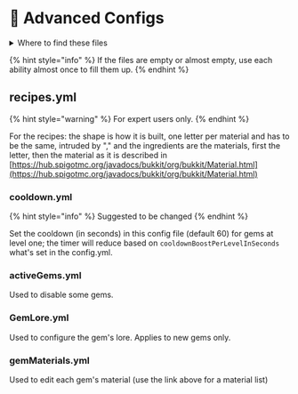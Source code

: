 # 📝 Advanced Configs

<details>

<summary>Where to find these files</summary>

Open your server's file manager and then go to:

`~/plugins/PowerGems/config/`

Open the files using a text editor

_<mark style="color:yellow;">Note: it is the folder</mark>_

</details>

{% hint style="info" %}
If the files are empty or almost empty, use each ability almost once to fill them up.
{% endhint %}

## recipes.yml

{% hint style="warning" %}
For expert users only.
{% endhint %}

For the recipes: the shape is how it is built, one letter per material and has to be the same, intruded by "," and the ingredients are the materials, first the letter, then the material as it is described in [https://hub.spigotmc.org/javadocs/bukkit/org/bukkit/Material.html](https://hub.spigotmc.org/javadocs/bukkit/org/bukkit/Material.html)

### cooldown.yml

{% hint style="info" %}
Suggested to be changed
{% endhint %}

Set the cooldown (in seconds) in this config file (default 60) for gems at level one; the timer will reduce based on `cooldownBoostPerLevelInSeconds` what's set in the config.yml.

### activeGems.yml

Used to disable some gems.

### GemLore.yml

Used to configure the gem's lore. Applies to new gems only.

### gemMaterials.yml

Used to edit each gem's material (use the link above for a material list)
